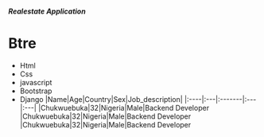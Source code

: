 ##### Realestate Application

# Btre
+ Html
+ Css
+ javascript
+ Bootstrap
+ Django
|Name|Age|Country|Sex|Job_description|
 |:----|:---|:-------|:---|:---|
 |Chukwuebuka|32|Nigeria|Male|Backend Developer
 |Chukwuebuka|32|Nigeria|Male|Backend Developer
 |Chukwuebuka|32|Nigeria|Male|Backend Developer
